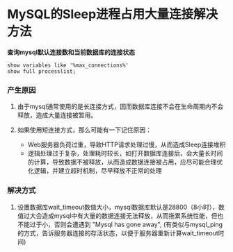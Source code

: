# MySQL的Sleep进程占用大量连接解决方法

**查询mysql默认连接数和当前数据库的连接状态**
```
show variables like '%max_connections%'
show full processlist; 
```

### 产生原因

1. 由于mysql通常使用的是长连接方式，因而数据库连接不会在生命周期内不会释放，造成大量连接被暂用。 

2. 如果使用短连接方式，那么可能有一下记住原因：

    - Web服务器负荷过重，导致HTTP请求处理过慢，从而造成Sleep连接堆积
    - 逻辑处理过于复杂，处理耗时较长，如打开数据库连接后，会大量长时间的计算，导致数据不被释放，从而造成数据连接被占用，应尽可能合理优化逻辑，并建立超时机制，尽早释放不正常的处理


### 解决方式

1. 设置数据库wait_timeout数值大小，mysql数据库默认是28800（8小时），数值过大会造成mysql中有大量的数据连接无法释放，从而拖累系统性能，但也不能过于小，否则会遭遇到 "Mysql has gone away", (有类似与mysql_ping 的方式，告诉服务器连接的存活状态，以便于服务器重新计算wait_timeout时间)

